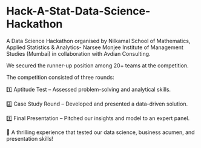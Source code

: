 # Hack-A-Stat-Data-Science-Hackathon

A Data Science Hackathon organised by Nilkamal School of Mathematics, Applied Statistics & Analytics- Narsee Monjee Institute of Management Studies (Mumbai) in collaboration with Avdian Consulting.

We secured the runner-up position among 20+ teams at the competition. 

The competition consisted of three rounds:

1️⃣ Aptitude Test – Assessed problem-solving and analytical skills.

2️⃣ Case Study Round – Developed and presented a data-driven solution.

3️⃣ Final Presentation – Pitched our insights and model to an expert panel.

🚀 A thrilling experience that tested our data science, business acumen, and presentation skills!
